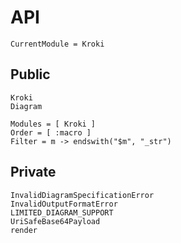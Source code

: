 # API

```@meta
CurrentModule = Kroki
```

## Public

```@docs
Kroki
Diagram
```

```@autodocs
Modules = [ Kroki ]
Order = [ :macro ]
Filter = m -> endswith("$m", "_str")
```

## Private

```@docs
InvalidDiagramSpecificationError
InvalidOutputFormatError
LIMITED_DIAGRAM_SUPPORT
UriSafeBase64Payload
render
```
